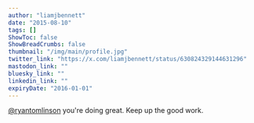 ```yaml
---
author: "liamjbennett"
date: "2015-08-10"
tags: []
ShowToc: false
ShowBreadCrumbs: false
thumbnail: "/img/main/profile.jpg"
twitter_link: "https://x.com/liamjbennett/status/630824329144631296"
mastodon_link: ""
bluesky_link: ""
linkedin_link: ""
expiryDate: "2016-01-01"
---
```


[@ryantomlinson](https://x.com/ryantomlinson) you're doing great. Keep up the good work.

